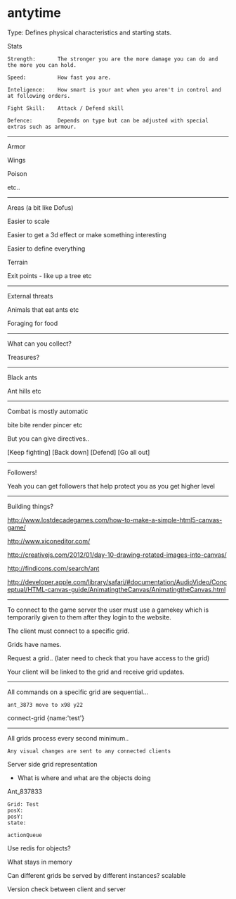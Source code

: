 antytime
========


Type:
Defines physical characteristics and starting stats. 

Stats

	Strength: 		The stronger you are the more damage you can do and the more you can hold. 

	Speed:			How fast you are.

	Inteligence:	How smart is your ant when you aren't in control and at following orders.

	Fight Skill:	Attack / Defend skill

	Defence:		Depends on type but can be adjusted with special extras such as armour. 


---

Armor 

Wings

Poison

etc.. 

-----------------

Areas (a bit like Dofus)

Easier to scale

Easier to get a 3d effect or make something interesting

Easier to define everything

Terrain

Exit points - like up a tree etc

-------------------

External threats

Animals that eat ants etc

Foraging for food

-----------------------------

What can you collect?

Treasures?

----------------------

Black ants 

Ant hills etc

--------------------

Combat is mostly automatic

bite bite render pincer etc

But you can give directives..

[Keep fighting] [Back down] [Defend] [Go all out]

----------------------

Followers!

Yeah you can get followers that help protect you as you get higher level

-------------------

Building things? 





http://www.lostdecadegames.com/how-to-make-a-simple-html5-canvas-game/

http://www.xiconeditor.com/

http://creativejs.com/2012/01/day-10-drawing-rotated-images-into-canvas/

http://findicons.com/search/ant

http://developer.apple.com/library/safari/#documentation/AudioVideo/Conceptual/HTML-canvas-guide/AnimatingtheCanvas/AnimatingtheCanvas.html

---------


To connect to the game server the user must use a gamekey which is temporarily given to them after they login to the website. 



The client must connect to a specific grid. 

Grids have names.


Request a grid.. (later need to check that you have access to the grid)

Your client will be linked to the grid and receive grid updates.

------------

All commands on a specific grid are sequential...

	ant_3873 move to x98 y22



connect-grid   {name:'test'}

-----------------------

All grids process every second minimum..

	Any visual changes are sent to any connected clients


Server side grid representation

- What is where and what are the objects doing



Ant_837833

	Grid: Test
	posX:
	posY:
	state:

	actionQueue

Use redis for objects?

What stays in memory

Can different grids be served by different instances? scalable

Version check between client and server















